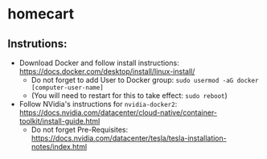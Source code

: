 # homecart
## Instrutions:
* Download Docker and follow install instructions: https://docs.docker.com/desktop/install/linux-install/
  * Do not forget to add User to Docker group: `sudo usermod -aG docker [computer-user-name]`
  * (You will need to restart for this to take effect: `sudo reboot`)
* Follow NVidia's instructions for `nvidia-docker2`: https://docs.nvidia.com/datacenter/cloud-native/container-toolkit/install-guide.html
  * Do not forget Pre-Requisites: https://docs.nvidia.com/datacenter/tesla/tesla-installation-notes/index.html
